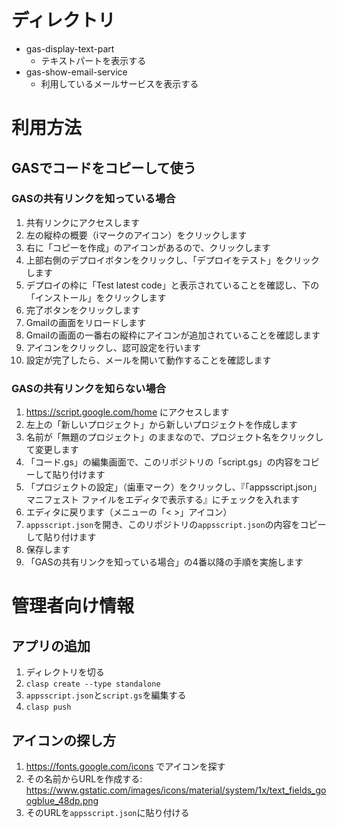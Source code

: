 # ディレクトリ
- gas-display-text-part
  - テキストパートを表示する
- gas-show-email-service
  - 利用しているメールサービスを表示する

# 利用方法
## GASでコードをコピーして使う
### GASの共有リンクを知っている場合
1. 共有リンクにアクセスします
1. 左の縦枠の概要（iマークのアイコン）をクリックします
1. 右に「コピーを作成」のアイコンがあるので、クリックします
1. 上部右側のデプロイボタンをクリックし、「デプロイをテスト」をクリックします
1. デプロイの枠に「Test latest code」と表示されていることを確認し、下の「インストール」をクリックします
1. 完了ボタンをクリックします
1. Gmailの画面をリロードします
1. Gmailの画面の一番右の縦枠にアイコンが追加されていることを確認します
1. アイコンをクリックし、認可設定を行います
1. 設定が完了したら、メールを開いて動作することを確認します

### GASの共有リンクを知らない場合
1. https://script.google.com/home にアクセスします
1. 左上の「新しいプロジェクト」から新しいプロジェクトを作成します
1. 名前が「無題のプロジェクト」のままなので、プロジェクト名をクリックして変更します
1. 「コード.gs」の編集画面で、このリポジトリの「script.gs」の内容をコピーして貼り付けます
1. 「プロジェクトの設定」（歯車マーク）をクリックし、『「appsscript.json」マニフェスト ファイルをエディタで表示する』にチェックを入れます
1. エディタに戻ります（メニューの「< >」アイコン）
1. `appsscript.json`を開き、このリポジトリの`appsscript.json`の内容をコピーして貼り付けます
1. 保存します
1. 「GASの共有リンクを知っている場合」の4番以降の手順を実施します

# 管理者向け情報
## アプリの追加
1. ディレクトリを切る
1. `clasp create --type standalone`
1. `appsscript.json`と`script.gs`を編集する
1. `clasp push`
## アイコンの探し方
1. https://fonts.google.com/icons でアイコンを探す
1. その名前からURLを作成する: https://www.gstatic.com/images/icons/material/system/1x/text_fields_googblue_48dp.png
1. そのURLを`appsscript.json`に貼り付ける